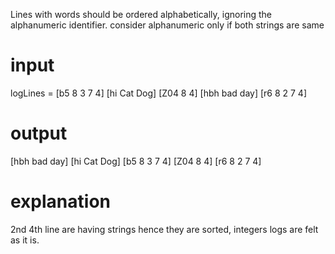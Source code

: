 Lines with words should be ordered alphabetically, ignoring the alphanumeric identifier. consider alphanumeric only if both strings are same

# input 
logLines =
[b5 8 3 7 4] 
[hi Cat Dog] 
[Z04 8 4] 
[hbh bad day] 
[r6 8 2 7 4] 

# output
[hbh bad day] 
[hi Cat Dog] 
[b5 8 3 7 4] 
[Z04 8 4] 
[r6 8 2 7 4] 

# explanation
2nd 4th line are having strings hence they are sorted, integers logs are felt as it is.